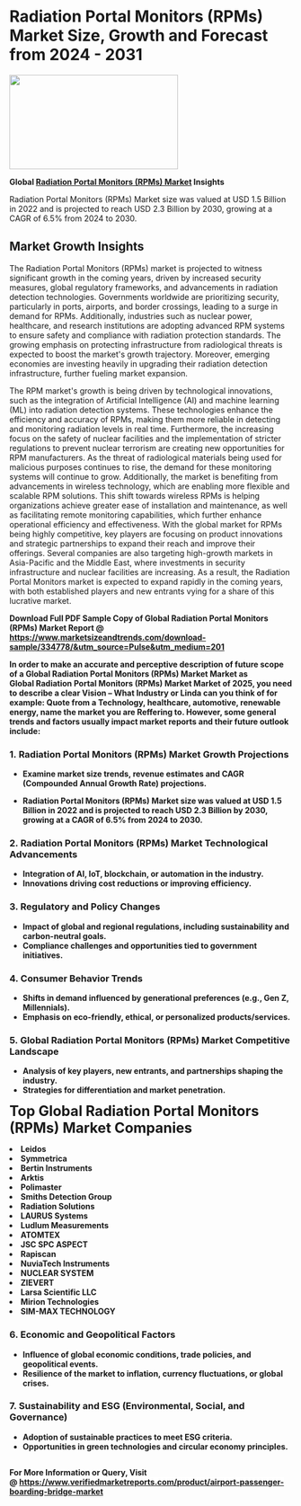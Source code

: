 <H1>Radiation Portal Monitors (RPMs) Market Size, Growth and Forecast from 2024 - 2031</H1><img class="aligncenter size-medium wp-image-584254" src="https://thirdeyenews.in/wp-content/uploads/2024/09/Global-Market-Research-300x168.jpeg" alt="" width="300" height="168" /><p><strong>Global&nbsp;<a href="https://www.marketsizeandtrends.com/download-sample/334778/&amp;utm_source=Pulse&amp;utm_medium=201">Radiation Portal Monitors (RPMs) Market</a> Insights</strong></p><p>Radiation Portal Monitors (RPMs) Market size was valued at USD 1.5 Billion in 2022 and is projected to reach USD 2.3 Billion by 2030, growing at a CAGR of 6.5% from 2024 to 2030.</p><p><h2>Market Growth Insights</h2> <p>The Radiation Portal Monitors (RPMs) market is projected to witness significant growth in the coming years, driven by increased security measures, global regulatory frameworks, and advancements in radiation detection technologies. Governments worldwide are prioritizing security, particularly in ports, airports, and border crossings, leading to a surge in demand for RPMs. Additionally, industries such as nuclear power, healthcare, and research institutions are adopting advanced RPM systems to ensure safety and compliance with radiation protection standards. The growing emphasis on protecting infrastructure from radiological threats is expected to boost the market's growth trajectory. Moreover, emerging economies are investing heavily in upgrading their radiation detection infrastructure, further fueling market expansion.</p> <p><strong></strong></p> <p>The RPM market's growth is being driven by technological innovations, such as the integration of Artificial Intelligence (AI) and machine learning (ML) into radiation detection systems. These technologies enhance the efficiency and accuracy of RPMs, making them more reliable in detecting and monitoring radiation levels in real time. Furthermore, the increasing focus on the safety of nuclear facilities and the implementation of stricter regulations to prevent nuclear terrorism are creating new opportunities for RPM manufacturers. As the threat of radiological materials being used for malicious purposes continues to rise, the demand for these monitoring systems will continue to grow. Additionally, the market is benefiting from advancements in wireless technology, which are enabling more flexible and scalable RPM solutions. This shift towards wireless RPMs is helping organizations achieve greater ease of installation and maintenance, as well as facilitating remote monitoring capabilities, which further enhance operational efficiency and effectiveness. With the global market for RPMs being highly competitive, key players are focusing on product innovations and strategic partnerships to expand their reach and improve their offerings. Several companies are also targeting high-growth markets in Asia-Pacific and the Middle East, where investments in security infrastructure and nuclear facilities are increasing. As a result, the Radiation Portal Monitors market is expected to expand rapidly in the coming years, with both established players and new entrants vying for a share of this lucrative market.</p> <p><strong></p><p><span class=""><strong>Download Full PDF Sample Copy of Global Radiation Portal Monitors (RPMs) Market Report</strong> @ <a href="https://www.marketsizeandtrends.com/download-sample/334778/&amp;utm_source=Pulse&amp;utm_medium=201" target="_blank">https://www.marketsizeandtrends.com/download-sample/334778/&amp;utm_source=Pulse&amp;utm_medium=201</a></span></p><p>In order to make an accurate and perceptive description of future scope of a Global&nbsp;Radiation Portal Monitors (RPMs) Market Market as Global&nbsp;Radiation Portal Monitors (RPMs) Market Market of 2025, you need to describe a clear Vision &ndash; What Industry or Linda can you think of for example: Quote from a Technology, healthcare, automotive, renewable energy, name the market you are Reffering to. However, some general trends and factors usually impact market reports and their future outlook include:</p><h3>1.&nbsp;<strong>Radiation Portal Monitors (RPMs) Market Growth Projections</strong></h3><ul><li>Examine market size trends, revenue estimates and CAGR (Compounded Annual Growth Rate) projections.</li><li><p>Radiation Portal Monitors (RPMs) Market size was valued at USD 1.5 Billion in 2022 and is projected to reach USD 2.3 Billion by 2030, growing at a CAGR of 6.5% from 2024 to 2030.</p></li></ul><h3>2.&nbsp;<strong>Radiation Portal Monitors (RPMs) Market Technological Advancements</strong></h3><ul><li>Integration of AI, IoT, blockchain, or automation in the industry.</li><li>Innovations driving cost reductions or improving efficiency.</li></ul><h3>3.&nbsp;<strong>Regulatory and Policy Changes</strong></h3><ul><li>Impact of global and regional regulations, including sustainability and carbon-neutral goals.</li><li>Compliance challenges and opportunities tied to government initiatives.</li></ul><h3>4.&nbsp;<strong>Consumer Behavior Trends</strong></h3><ul><li>Shifts in demand influenced by generational preferences (e.g., Gen Z, Millennials).</li><li>Emphasis on eco-friendly, ethical, or personalized products/services.</li></ul><h3>5.&nbsp;<strong>Global Radiation Portal Monitors (RPMs) Market Competitive Landscape</strong></h3><ul><li>Analysis of key players, new entrants, and partnerships shaping the industry.</li><li>Strategies for differentiation and market penetration.</li></ul><p data-pm-slice="1 1 []"><span style="color: inherit; font-family: inherit; font-size: 25px;">Top Global Radiation Portal Monitors (RPMs) Market Companies</span></p><div class="" data-test-id=""><p><li>Leidos</li><li> Symmetrica</li><li> Bertin Instruments</li><li> Arktis</li><li> Polimaster</li><li> Smiths Detection Group</li><li> Radiation Solutions</li><li> LAURUS Systems</li><li> Ludlum Measurements</li><li> ATOMTEX</li><li> JSC SPC ASPECT</li><li> Rapiscan</li><li> NuviaTech Instruments</li><li> NUCLEAR SYSTEM</li><li> ZIEVERT</li><li> Larsa Scientific LLC</li><li> Mirion Technologies</li><li> SIM-MAX TECHNOLOGY</li></p></div><h3>6.&nbsp;<strong>Economic and Geopolitical Factors</strong></h3><ul><li>Influence of global economic conditions, trade policies, and geopolitical events.</li><li>Resilience of the market to inflation, currency fluctuations, or global crises.</li></ul><h3>7.&nbsp;<strong>Sustainability and ESG (Environmental, Social, and Governance)</strong></h3><ul><li>Adoption of sustainable practices to meet ESG criteria.</li><li>Opportunities in green technologies and circular economy principles.</li></ul><h2><strong style="font-size: 14px;">For More Information or Query, Visit @&nbsp;</strong><a style="background-color: #ffffff; font-size: 14px;" href="https://www.marketsizeandtrends.com/report/radiation-portal-monitors-rpms-market/" target="_blank">https://www.verifiedmarketreports.com/product/airport-passenger-boarding-bridge-market</a></h2>
